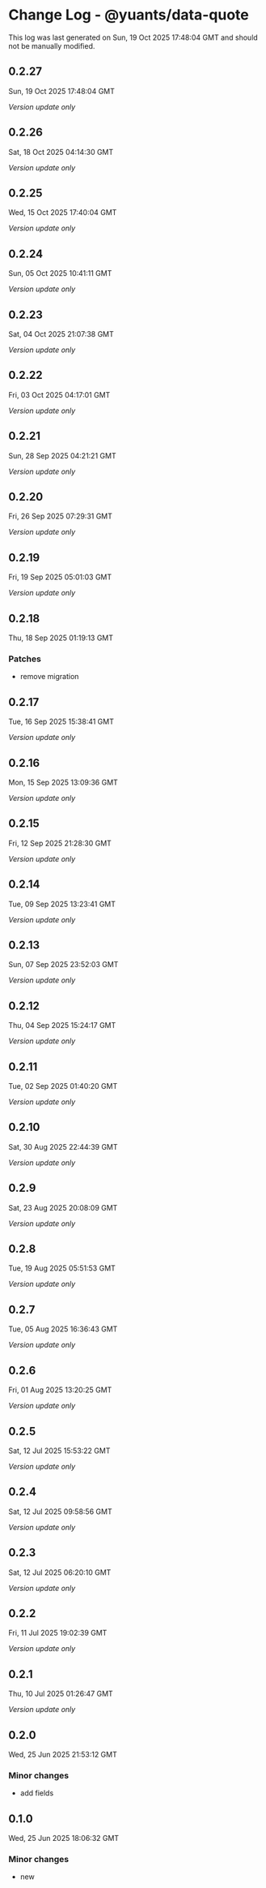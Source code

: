 # Change Log - @yuants/data-quote

This log was last generated on Sun, 19 Oct 2025 17:48:04 GMT and should not be manually modified.

## 0.2.27
Sun, 19 Oct 2025 17:48:04 GMT

_Version update only_

## 0.2.26
Sat, 18 Oct 2025 04:14:30 GMT

_Version update only_

## 0.2.25
Wed, 15 Oct 2025 17:40:04 GMT

_Version update only_

## 0.2.24
Sun, 05 Oct 2025 10:41:11 GMT

_Version update only_

## 0.2.23
Sat, 04 Oct 2025 21:07:38 GMT

_Version update only_

## 0.2.22
Fri, 03 Oct 2025 04:17:01 GMT

_Version update only_

## 0.2.21
Sun, 28 Sep 2025 04:21:21 GMT

_Version update only_

## 0.2.20
Fri, 26 Sep 2025 07:29:31 GMT

_Version update only_

## 0.2.19
Fri, 19 Sep 2025 05:01:03 GMT

_Version update only_

## 0.2.18
Thu, 18 Sep 2025 01:19:13 GMT

### Patches

- remove migration

## 0.2.17
Tue, 16 Sep 2025 15:38:41 GMT

_Version update only_

## 0.2.16
Mon, 15 Sep 2025 13:09:36 GMT

_Version update only_

## 0.2.15
Fri, 12 Sep 2025 21:28:30 GMT

_Version update only_

## 0.2.14
Tue, 09 Sep 2025 13:23:41 GMT

_Version update only_

## 0.2.13
Sun, 07 Sep 2025 23:52:03 GMT

_Version update only_

## 0.2.12
Thu, 04 Sep 2025 15:24:17 GMT

_Version update only_

## 0.2.11
Tue, 02 Sep 2025 01:40:20 GMT

_Version update only_

## 0.2.10
Sat, 30 Aug 2025 22:44:39 GMT

_Version update only_

## 0.2.9
Sat, 23 Aug 2025 20:08:09 GMT

_Version update only_

## 0.2.8
Tue, 19 Aug 2025 05:51:53 GMT

_Version update only_

## 0.2.7
Tue, 05 Aug 2025 16:36:43 GMT

_Version update only_

## 0.2.6
Fri, 01 Aug 2025 13:20:25 GMT

_Version update only_

## 0.2.5
Sat, 12 Jul 2025 15:53:22 GMT

_Version update only_

## 0.2.4
Sat, 12 Jul 2025 09:58:56 GMT

_Version update only_

## 0.2.3
Sat, 12 Jul 2025 06:20:10 GMT

_Version update only_

## 0.2.2
Fri, 11 Jul 2025 19:02:39 GMT

_Version update only_

## 0.2.1
Thu, 10 Jul 2025 01:26:47 GMT

_Version update only_

## 0.2.0
Wed, 25 Jun 2025 21:53:12 GMT

### Minor changes

- add fields

## 0.1.0
Wed, 25 Jun 2025 18:06:32 GMT

### Minor changes

- new

